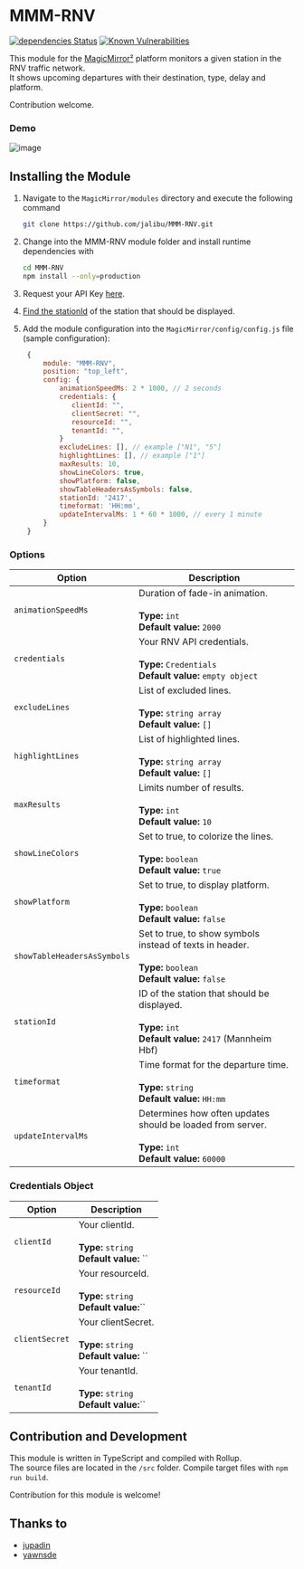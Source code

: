 # MMM-RNV

[![dependencies Status](https://status.david-dm.org/gh/jalibu/MMM-RNV.svg)](https://david-dm.org/jalibu/MMM-RNV) [![Known Vulnerabilities](https://snyk.io/test/github/jalibu/MMM-RNV/badge.svg?targetFile=package.json)](https://snyk.io/test/github/jalibu/MMM-RNV?targetFile=package.json)

This module for the [MagicMirror²](https://magicmirror.builders/) platform monitors a given station in the RNV traffic network.  
It shows upcoming departures with their destination, type, delay and platform.

Contribution welcome.

### Demo

![image](https://user-images.githubusercontent.com/25933231/133120000-fa4ea8d3-5cc4-43c6-b23c-216a9d890988.png)

## Installing the Module

1. Navigate to the `MagicMirror/modules` directory and execute the following command

   ```sh
   git clone https://github.com/jalibu/MMM-RNV.git
   ```

2. Change into the MMM-RNV module folder and install runtime dependencies with

   ```sh
   cd MMM-RNV
   npm install --only=production
   ```

3. Request your API Key [here](https://opendata.rnv-online.de/datahub-api).

4. [Find the stationId](https://rnvopendataportalpublic.blob.core.windows.net/public/openDataPortal/liniengruppen_mit_haltestellenreferenz.json) of the station that should be displayed.

5. Add the module configuration into the `MagicMirror/config/config.js` file (sample configuration):

   ```javascript
    {
        module: "MMM-RNV",
        position: "top_left",
        config: {
            animationSpeedMs: 2 * 1000, // 2 seconds
            credentials: {
               clientId: "",
               clientSecret: "",
               resourceId: "",
               tenantId: "",
            }
            excludeLines: [], // example ["N1", "5"]
            highlightLines: [], // example ["1"]
            maxResults: 10,
            showLineColors: true,
            showPlatform: false,
            showTableHeadersAsSymbols: false,
            stationId: '2417',
            timeformat: 'HH:mm',
            updateIntervalMs: 1 * 60 * 1000, // every 1 minute
        }
    }
   ```

### Options

| Option                      | Description                                                                                                          |
| --------------------------- | -------------------------------------------------------------------------------------------------------------------- |
| `animationSpeedMs`          | Duration of fade-in animation. <br><br>**Type:** `int` <br> **Default value:** `2000`                                |
| `credentials`               | Your RNV API credentials. <br><br>**Type:** `Credentials` <br> **Default value:** `empty object`                     |
| `excludeLines`              | List of excluded lines. <br><br>**Type:** `string array` <br> **Default value:** `[]`                                |
| `highlightLines`            | List of highlighted lines. <br><br>**Type:** `string array` <br> **Default value:** `[]`                             |
| `maxResults`                | Limits number of results. <br><br>**Type:** `int` <br> **Default value:** `10`                                       |
| `showLineColors`            | Set to true, to colorize the lines. <br><br>**Type:** `boolean` <br> **Default value:** `true`                       |
| `showPlatform`              | Set to true, to display platform. <br><br>**Type:** `boolean` <br> **Default value:** `false`                        |
| `showTableHeadersAsSymbols` | Set to true, to show symbols instead of texts in header. <br><br>**Type:** `boolean` <br> **Default value:** `false` |
| `stationId`                 | ID of the station that should be displayed.<br><br>**Type:** `int` <br> **Default value:** `2417` (Mannheim Hbf)     |
| `timeformat`                | Time format for the departure time. <br><br>**Type:** `string` <br> **Default value:** `HH:mm`                       |
| `updateIntervalMs`          | Determines how often updates should be loaded from server. <br><br>**Type:** `int` <br> **Default value:** `60000`   |

### Credentials Object

| Option         | Description                                                              |
| -------------- | ------------------------------------------------------------------------ |
| `clientId`     | Your clientId. <br><br>**Type:** `string` <br> **Default value:** ``     |
| `resourceId`   | Your resourceId. <br><br>**Type:** `string` <br> **Default value:**``    |
| `clientSecret` | Your clientSecret. <br><br>**Type:** `string` <br> **Default value:** `` |
| `tenantId`     | Your tenantId. <br><br>**Type:** `string` <br> **Default value:**``      |

## Contribution and Development

This module is written in TypeScript and compiled with Rollup.  
The source files are located in the `/src` folder.
Compile target files with `npm run build`.

Contribution for this module is welcome!

## Thanks to

- [jupadin](https://github.com/jupadin)
- [yawnsde](https://github.com/yawnsde)
